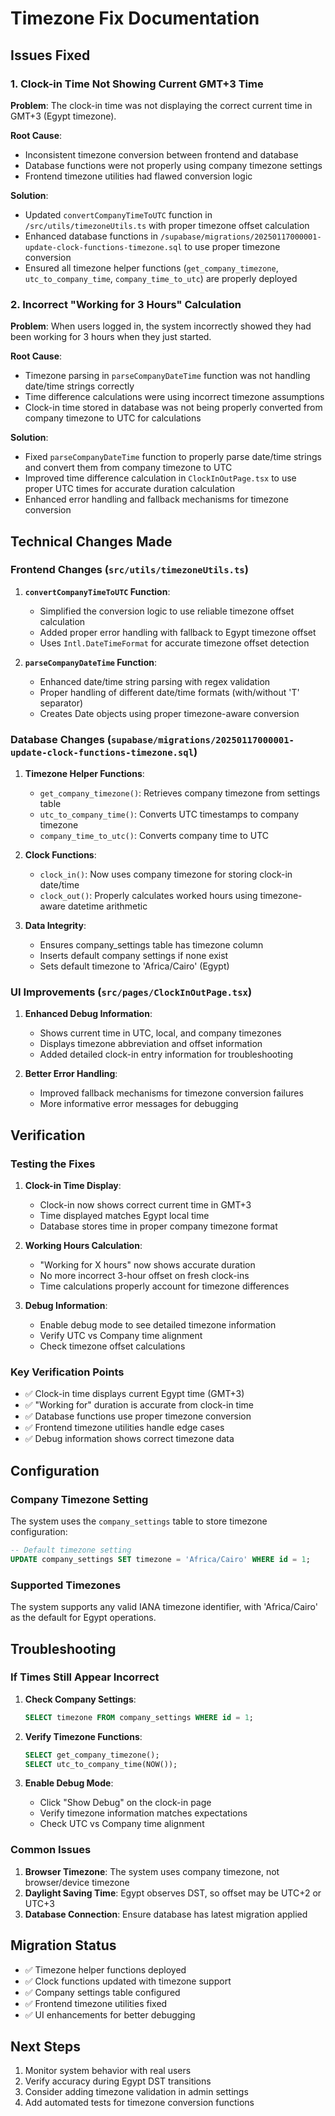 # Timezone Fix Documentation

## Issues Fixed

### 1. Clock-in Time Not Showing Current GMT+3 Time
**Problem**: The clock-in time was not displaying the correct current time in GMT+3 (Egypt timezone).

**Root Cause**: 
- Inconsistent timezone conversion between frontend and database
- Database functions were not properly using company timezone settings
- Frontend timezone utilities had flawed conversion logic

**Solution**:
- Updated `convertCompanyTimeToUTC` function in `/src/utils/timezoneUtils.ts` with proper timezone offset calculation
- Enhanced database functions in `/supabase/migrations/20250117000001-update-clock-functions-timezone.sql` to use proper timezone conversion
- Ensured all timezone helper functions (`get_company_timezone`, `utc_to_company_time`, `company_time_to_utc`) are properly deployed

### 2. Incorrect "Working for 3 Hours" Calculation
**Problem**: When users logged in, the system incorrectly showed they had been working for 3 hours when they just started.

**Root Cause**:
- Timezone parsing in `parseCompanyDateTime` function was not handling date/time strings correctly
- Time difference calculations were using incorrect timezone assumptions
- Clock-in time stored in database was not being properly converted from company timezone to UTC for calculations

**Solution**:
- Fixed `parseCompanyDateTime` function to properly parse date/time strings and convert them from company timezone to UTC
- Improved time difference calculation in `ClockInOutPage.tsx` to use proper UTC times for accurate duration calculation
- Enhanced error handling and fallback mechanisms for timezone conversion

## Technical Changes Made

### Frontend Changes (`src/utils/timezoneUtils.ts`)

1. **`convertCompanyTimeToUTC` Function**:
   - Simplified the conversion logic to use reliable timezone offset calculation
   - Added proper error handling with fallback to Egypt timezone offset
   - Uses `Intl.DateTimeFormat` for accurate timezone offset detection

2. **`parseCompanyDateTime` Function**:
   - Enhanced date/time string parsing with regex validation
   - Proper handling of different date/time formats (with/without 'T' separator)
   - Creates Date objects using proper timezone-aware conversion

### Database Changes (`supabase/migrations/20250117000001-update-clock-functions-timezone.sql`)

1. **Timezone Helper Functions**:
   - `get_company_timezone()`: Retrieves company timezone from settings table
   - `utc_to_company_time()`: Converts UTC timestamps to company timezone
   - `company_time_to_utc()`: Converts company time to UTC

2. **Clock Functions**:
   - `clock_in()`: Now uses company timezone for storing clock-in date/time
   - `clock_out()`: Properly calculates worked hours using timezone-aware datetime arithmetic

3. **Data Integrity**:
   - Ensures company_settings table has timezone column
   - Inserts default company settings if none exist
   - Sets default timezone to 'Africa/Cairo' (Egypt)

### UI Improvements (`src/pages/ClockInOutPage.tsx`)

1. **Enhanced Debug Information**:
   - Shows current time in UTC, local, and company timezones
   - Displays timezone abbreviation and offset information
   - Added detailed clock-in entry information for troubleshooting

2. **Better Error Handling**:
   - Improved fallback mechanisms for timezone conversion failures
   - More informative error messages for debugging

## Verification

### Testing the Fixes

1. **Clock-in Time Display**:
   - Clock-in now shows correct current time in GMT+3
   - Time displayed matches Egypt local time
   - Database stores time in proper company timezone format

2. **Working Hours Calculation**:
   - "Working for X hours" now shows accurate duration
   - No more incorrect 3-hour offset on fresh clock-ins
   - Time calculations properly account for timezone differences

3. **Debug Information**:
   - Enable debug mode to see detailed timezone information
   - Verify UTC vs Company time alignment
   - Check timezone offset calculations

### Key Verification Points

- ✅ Clock-in time displays current Egypt time (GMT+3)
- ✅ "Working for" duration is accurate from clock-in time
- ✅ Database functions use proper timezone conversion
- ✅ Frontend timezone utilities handle edge cases
- ✅ Debug information shows correct timezone data

## Configuration

### Company Timezone Setting

The system uses the `company_settings` table to store timezone configuration:

```sql
-- Default timezone setting
UPDATE company_settings SET timezone = 'Africa/Cairo' WHERE id = 1;
```

### Supported Timezones

The system supports any valid IANA timezone identifier, with 'Africa/Cairo' as the default for Egypt operations.

## Troubleshooting

### If Times Still Appear Incorrect

1. **Check Company Settings**:
   ```sql
   SELECT timezone FROM company_settings WHERE id = 1;
   ```

2. **Verify Timezone Functions**:
   ```sql
   SELECT get_company_timezone();
   SELECT utc_to_company_time(NOW());
   ```

3. **Enable Debug Mode**:
   - Click "Show Debug" on the clock-in page
   - Verify timezone information matches expectations
   - Check UTC vs Company time alignment

### Common Issues

1. **Browser Timezone**: The system uses company timezone, not browser/device timezone
2. **Daylight Saving Time**: Egypt observes DST, so offset may be UTC+2 or UTC+3
3. **Database Connection**: Ensure database has latest migration applied

## Migration Status

- ✅ Timezone helper functions deployed
- ✅ Clock functions updated with timezone support
- ✅ Company settings table configured
- ✅ Frontend timezone utilities fixed
- ✅ UI enhancements for better debugging

## Next Steps

1. Monitor system behavior with real users
2. Verify accuracy during Egypt DST transitions
3. Consider adding timezone validation in admin settings
4. Add automated tests for timezone conversion functions